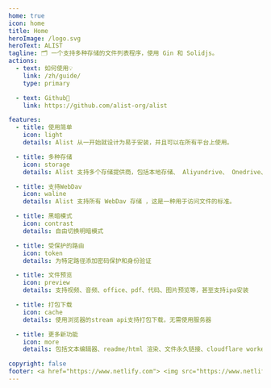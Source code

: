 ```yaml
---
home: true
icon: home
title: Home
heroImage: /logo.svg
heroText: ALIST
tagline: 🗂️ 一个支持多种存储的文件列表程序，使用 Gin 和 Solidjs。
actions:
  - text: 如何使用💡
    link: /zh/guide/
    type: primary

  - text: Github🌱
    link: https://github.com/alist-org/alist

features:
  - title: 使用简单
    icon: light
    details: Alist 从一开始就设计为易于安装，并且可以在所有平台上使用。

  - title: 多种存储
    icon: storage
    details: Alist 支持多个存储提供商，包括本地存储、 Aliyundrive、 Onedrive、 Google Drive 等，且易于拓展。

  - title: 支持WebDav
    icon: waline
    details: Alist 支持所有 WebDav 存储 ，这是一种用于访问文件的标准。

  - title: 黑暗模式
    icon: contrast
    details: 自由切换明暗模式

  - title: 受保护的路由
    icon: token
    details: 为特定路径添加密码保护和身份验证

  - title: 文件预览
    icon: preview
    details: 支持视频、音频、office、pdf、代码、图片预览等，甚至支持ipa安装

  - title: 打包下载
    icon: cache
    details: 使用浏览器的stream api支持打包下载，无需使用服务器

  - title: 更多新功能
    icon: more
    details: 包括文本编辑器、readme/html 渲染、文件永久链接、cloudflare worker 代理等

copyright: false
footer: <a href="https://www.netlify.com"> <img src="https://www.netlify.com/v3/img/components/netlify-color-bg.svg" alt="Deploys by Netlify" /> </a> <div>AGPL-3.0 Licensed | Copyright © 2020-present AList</div>
---
```


